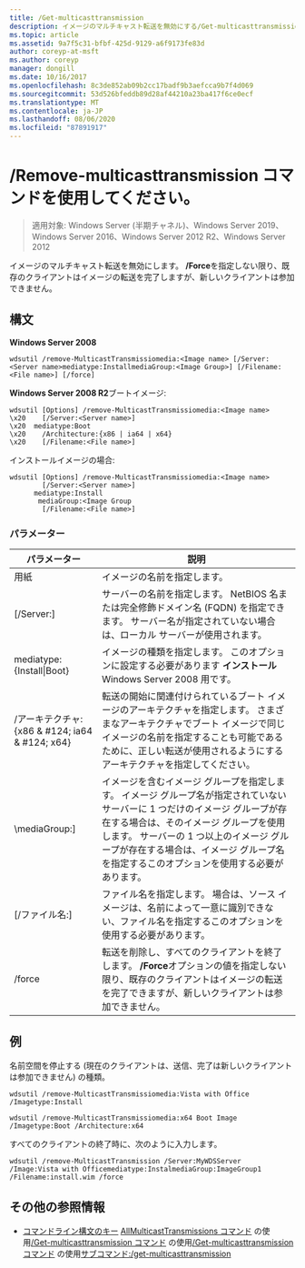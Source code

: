 ```yaml
---
title: /Get-multicasttransmission
description: イメージのマルチキャスト転送を無効にする/Get-multicasttransmission のリファレンス記事です。
ms.topic: article
ms.assetid: 9a7f5c31-bfbf-425d-9129-a6f9173fe83d
author: coreyp-at-msft
ms.author: coreyp
manager: dongill
ms.date: 10/16/2017
ms.openlocfilehash: 8c3de852ab09b2cc17badf9b3aefcca9b7f4d069
ms.sourcegitcommit: 53d526bfeddb89d28af44210a23ba417f6ce0ecf
ms.translationtype: MT
ms.contentlocale: ja-JP
ms.lasthandoff: 08/06/2020
ms.locfileid: "87891917"
---
```

# <a name="using-the-remove-multicasttransmission-command"></a>/Remove-multicasttransmission コマンドを使用してください。

> 適用対象: Windows Server (半期チャネル)、Windows Server 2019、Windows Server 2016、Windows Server 2012 R2、Windows Server 2012

イメージのマルチキャスト転送を無効にします。 **/Force**を指定しない限り、既存のクライアントはイメージの転送を完了しますが、新しいクライアントは参加できません。

## <a name="syntax"></a>構文
**Windows Server 2008**
```
wdsutil /remove-MulticastTransmissiomedia:<Image name> [/Server:<Server name>mediatype:InstallmediaGroup:<Image Group>] [/Filename:<File name>] [/force]
```
**Windows Server 2008 R2**ブートイメージ:
```
wdsutil [Options] /remove-MulticastTransmissiomedia:<Image name>
\x20    [/Server:<Server name>]
\x20  mediatype:Boot
\x20    /Architecture:{x86 | ia64 | x64}
\x20    [/Filename:<File name>]
```
インストールイメージの場合:
```
wdsutil [Options] /remove-MulticastTransmissiomedia:<Image name>
        [/Server:<Server name>]
      mediatype:Install
       mediaGroup:<Image Group
        [/Filename:<File name>]
```
### <a name="parameters"></a>パラメーター
|パラメーター|説明|
|-------|--------|
用紙<Image name>|イメージの名前を指定します。|
|[/Server:<Server name>]|サーバーの名前を指定します。 NetBIOS 名または完全修飾ドメイン名 (FQDN) を指定できます。 サーバー名が指定されていない場合は、ローカル サーバーが使用されます。|
mediatype: {Install&#124;Boot}|イメージの種類を指定します。 このオプションに設定する必要があります **インストール** Windows Server 2008 用です。|
|/アーキテクチャ: {x86 & #124; ia64 & #124; x64}|転送の開始に関連付けられているブート イメージのアーキテクチャを指定します。 さまざまなアーキテクチャでブート イメージで同じイメージの名前を指定することも可能であるために、正しい転送が使用されるようにするアーキテクチャを指定してください。|
|\mediaGroup:<Image group name>]|イメージを含むイメージ グループを指定します。 イメージ グループ名が指定されていないサーバーに 1 つだけのイメージ グループが存在する場合は、そのイメージ グループを使用します。 サーバーの 1 つ以上のイメージ グループが存在する場合は、イメージ グループ名を指定するこのオプションを使用する必要があります。|
|[/ファイル名:<File name>]|ファイル名を指定します。 場合は、ソース イメージは、名前によって一意に識別できない、ファイル名を指定するこのオプションを使用する必要があります。|
|/force|転送を削除し、すべてのクライアントを終了します。 **/Force**オプションの値を指定しない限り、既存のクライアントはイメージの転送を完了できますが、新しいクライアントは参加できません。|
## <a name="examples"></a>例
名前空間を停止する (現在のクライアントは、送信、完了は新しいクライアントは参加できません) の種類。
```
wdsutil /remove-MulticastTransmissiomedia:Vista with Office
/Imagetype:Install
```
```
wdsutil /remove-MulticastTransmissiomedia:x64 Boot Image
/Imagetype:Boot /Architecture:x64
```
すべてのクライアントの終了時に、次のように入力します。
```
wdsutil /remove-MulticastTransmission /Server:MyWDSServer
/Image:Vista with Officemediatype:InstalmediaGroup:ImageGroup1
/Filename:install.wim /force
```
## <a name="additional-references"></a>その他の参照情報
- [コマンドライン構文のキー](command-line-syntax-key.md) 
[AllMulticastTransmissions コマンド](using-the-get-allmulticasttransmissions-command.md) 
 の使用[/Get-multicasttransmission コマンド](using-the-get-multicasttransmission-command.md) 
 の使用[/Get-multicasttransmission コマンド](using-the-new-multicasttransmission-command.md) 
 の使用[サブコマンド:/get-multicasttransmission](subcommand-start-multicasttransmission.md)
